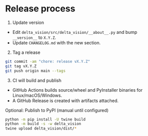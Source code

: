 # Release process

1) Update version

- Edit `delta_vision/src/delta_vision/__about__.py` and bump `__version__` to `X.Y.Z`.
- Update `CHANGELOG.md` with the new section.

2) Tag a release

```bash
git commit -am "chore: release vX.Y.Z"
git tag vX.Y.Z
git push origin main --tags
```

3) CI will build and publish

- GitHub Actions builds source/wheel and PyInstaller binaries for Linux/macOS/Windows.
- A GitHub Release is created with artifacts attached.

Optional: Publish to PyPI (manual until configured)

```bash
python -m pip install -U twine build
python -m build -s -w delta_vision
twine upload delta_vision/dist/*
```
